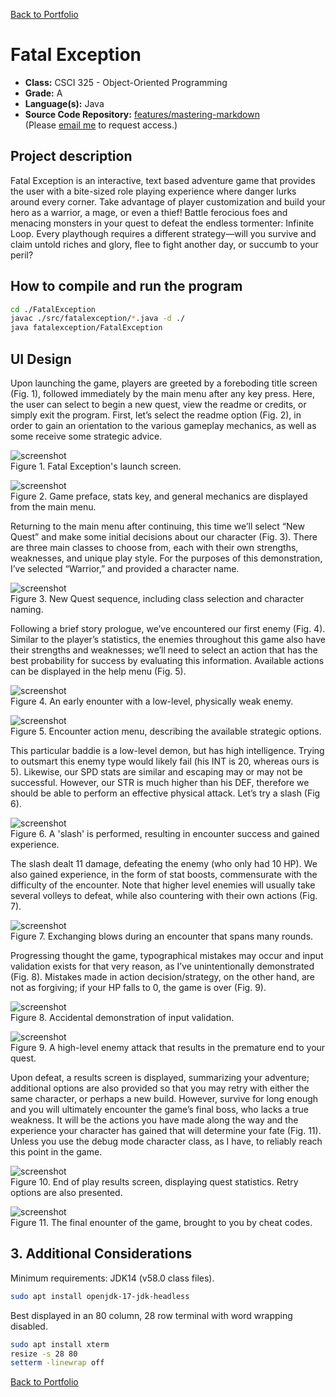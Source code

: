 [Back to Portfolio](./)

Fatal Exception
===============

-   **Class:** CSCI 325 - Object-Oriented Programming
-   **Grade:** A
-   **Language(s):** Java
-   **Source Code Repository:** [features/mastering-markdown](https://guides.github.com/features/mastering-markdown/)  
    (Please [email me](mailto:example@csustudent.net?subject=GitHub%20Access) to request access.)

## Project description

Fatal Exception is an interactive, text based adventure game that provides the user with a bite-sized role playing experience where danger lurks around every corner. Take advantage of player customization and build your hero as a warrior, a mage, or even a thief! Battle ferocious foes and menacing monsters in your quest to defeat the endless tormenter: Infinite Loop. Every playthough requires a different strategy—will you survive and claim untold riches and glory, flee to fight another day, or succumb to your peril?

## How to compile and run the program

```bash
cd ./FatalException
javac ./src/fatalexception/*.java -d ./
java fatalexception/FatalException
```

## UI Design

Upon launching the game, players are greeted by a foreboding title screen (Fig. 1), followed immediately by the main menu after any key press. Here, the user can select to begin a new quest, view the readme or credits, or simply exit the program. First, let’s select the readme option (Fig. 2), in order to gain an orientation to the various gameplay mechanics, as well as some receive some strategic advice.

![screenshot](images/p1f1.jpg)  
Figure 1. Fatal Exception's launch screen.

![screenshot](images/p1f2.jpg)  
Figure 2. Game preface, stats key, and general mechanics are displayed from the main menu.

Returning to the main menu after continuing, this time we’ll select “New Quest” and make some initial decisions about our character (Fig. 3). There are three main classes to choose from, each with their own strengths, weaknesses, and unique play style. For the purposes of this demonstration, I’ve selected “Warrior,” and provided a character name.

![screenshot](images/p1f3.jpg)  
Figure 3. New Quest sequence, including class selection and character naming.

Following a brief story prologue, we’ve encountered our first enemy (Fig. 4). Similar to the player’s statistics, the enemies throughout this game also have their strengths and weaknesses; we’ll need to select an action that has the best probability for success by evaluating this information. Available actions can be displayed in the help menu (Fig. 5).

![screenshot](images/p1f4.jpg)  
Figure 4. An early enounter with a low-level, physically weak enemy.

![screenshot](images/p1f5.jpg)  
Figure 5. Encounter action menu, describing the available strategic options.

This particular baddie is a low-level demon, but has high intelligence. Trying to outsmart this enemy type would likely fail (his INT is 20, whereas ours is 5). Likewise, our SPD stats are similar and escaping may or may not be successful. However, our STR is much higher than his DEF, therefore we should be able to perform an effective physical attack. Let’s try a slash (Fig 6).

![screenshot](images/p1f6.jpg)  
Figure 6. A 'slash' is performed, resulting in encounter success and gained experience. 
 
The slash dealt 11 damage, defeating the enemy (who only had 10 HP). We also gained experience, in the form of stat boosts, commensurate with the difficulty of the encounter. Note that higher level enemies will usually take several volleys to defeat, while also countering with their own actions (Fig. 7). 

![screenshot](images/p1f7.jpg)  
Figure 7. Exchanging blows during an encounter that spans many rounds.

Progressing thought the game, typographical mistakes may occur and input validation exists for that very reason, as I’ve unintentionally demonstrated (Fig. 8). Mistakes made in action decision/strategy, on the other hand, are not as forgiving; if your HP falls to 0, the game is over (Fig. 9). 

![screenshot](images/p1f8.jpg)  
Figure 8. Accidental demonstration of input validation.

![screenshot](images/p1f9.jpg)  
Figure 9. A high-level enemy attack that results in the premature end to your quest. 

Upon defeat, a results screen is displayed, summarizing your adventure; additional options are also provided so that you may retry with either the same character, or perhaps a new build. However, survive for long enough and you will ultimately encounter the game’s final boss, who lacks a true weakness. It will be the actions you have made along the way and the experience your character has gained that will determine your fate (Fig. 11). Unless you use the debug mode character class, as I have, to reliably reach this point in the game.

![screenshot](images/p1f10.jpg)  
Figure 10. End of play results screen, displaying quest statistics. Retry options are also presented.

![screenshot](images/p1f11.jpg)  
Figure 11. The final enounter of the game, brought to you by cheat codes. 

## 3. Additional Considerations

Minimum requirements: JDK14 (v58.0 class files). 
```bash
sudo apt install openjdk-17-jdk-headless
```

Best displayed in an 80 column, 28 row terminal with word wrapping disabled.
```bash
sudo apt install xterm
resize -s 28 80
setterm -linewrap off
```

[Back to Portfolio](./)
